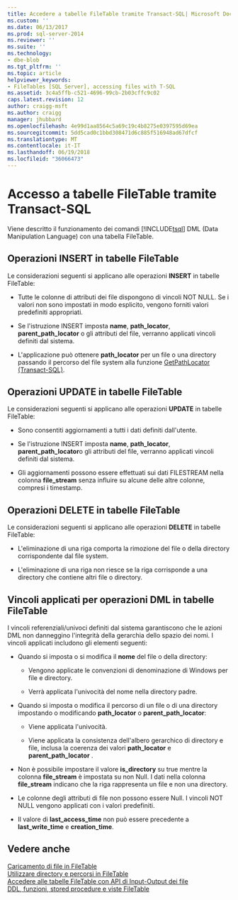 ```yaml
---
title: Accedere a tabelle FileTable tramite Transact-SQL| Microsoft Docs
ms.custom: ''
ms.date: 06/13/2017
ms.prod: sql-server-2014
ms.reviewer: ''
ms.suite: ''
ms.technology:
- dbe-blob
ms.tgt_pltfrm: ''
ms.topic: article
helpviewer_keywords:
- FileTables [SQL Server], accessing files with T-SQL
ms.assetid: 3c4a5ffb-c521-4696-99cb-2b03cffc9c02
caps.latest.revision: 12
author: craigg-msft
ms.author: craigg
manager: jhubbard
ms.openlocfilehash: 4e99d1aa8564c5a69c19c4b8275e0397595d69ea
ms.sourcegitcommit: 5dd5cad0c1bbd308471d6c885f516948ad67dfcf
ms.translationtype: MT
ms.contentlocale: it-IT
ms.lasthandoff: 06/19/2018
ms.locfileid: "36066473"
---
```

# <a name="access-filetables-with-transact-sql"></a>Accesso a tabelle FileTable tramite Transact-SQL
  Viene descritto il funzionamento dei comandi [!INCLUDE[tsql](../../includes/tsql-md.md)] DML (Data Manipulation Language) con una tabella FileTable.  
  
##  <a name="BasicsInsert"></a> Operazioni INSERT in tabelle FileTable  
 Le considerazioni seguenti si applicano alle operazioni **INSERT** in tabelle FileTable:  
  
-   Tutte le colonne di attributi dei file dispongono di vincoli NOT NULL. Se i valori non sono impostati in modo esplicito, vengono forniti valori predefiniti appropriati.  
  
-   Se l'istruzione INSERT imposta **name**, **path_locator**, **parent_path_locator** o gli attributi del file, verranno applicati vincoli definiti dal sistema.  
  
-   L'applicazione può ottenere **path_locator** per un file o una directory passando il percorso del file system alla funzione [GetPathLocator &#40;Transact-SQL&#41;](/sql/relational-databases/system-functions/getpathlocator-transact-sql).  
  
##  <a name="BasicsUpdate"></a> Operazioni UPDATE in tabelle FileTable  
 Le considerazioni seguenti si applicano alle operazioni **UPDATE** in tabelle FileTable:  
  
-   Sono consentiti aggiornamenti a tutti i dati definiti dall'utente.  
  
-   Se l'istruzione INSERT imposta **name**, **path_locator**, **parent_path_locator**o gli attributi del file, verranno applicati vincoli definiti dal sistema.  
  
-   Gli aggiornamenti possono essere effettuati sui dati FILESTREAM nella colonna **file_stream** senza influire su alcune delle altre colonne, compresi i timestamp.  
  
##  <a name="BasicsDelete"></a> Operazioni DELETE in tabelle FileTable  
 Le considerazioni seguenti si applicano alle operazioni **DELETE** in tabelle FileTable:  
  
-   L'eliminazione di una riga comporta la rimozione del file o della directory corrispondente dal file system.  
  
-   L'eliminazione di una riga non riesce se la riga corrisponde a una directory che contiene altri file o directory.  
  
##  <a name="BasicsConstraints"></a> Vincoli applicati per operazioni DML in tabelle FileTable  
 I vincoli referenziali/univoci definiti dal sistema garantiscono che le azioni DML non danneggino l'integrità della gerarchia dello spazio dei nomi. I vincoli applicati includono gli elementi seguenti:  
  
-   Quando si imposta o si modifica il **nome** del file o della directory:  
  
    -   Vengono applicate le convenzioni di denominazione di Windows per file e directory.  
  
    -   Verrà applicata l'univocità del nome nella directory padre.  
  
-   Quando si imposta o modifica il percorso di un file o di una directory impostando o modificando **path_locator** o **parent_path_locator**:  
  
    -   Viene applicata l'univocità.  
  
    -   Viene applicata la consistenza dell'albero gerarchico di directory e file, inclusa la coerenza dei valori **path_locator** e **parent_path_locator** .  
  
-   Non è possibile impostare il valore **is_directory** su true mentre la colonna **file_stream** è impostata su non Null. I dati nella colonna **file_stream** indicano che la riga rappresenta un file e non una directory.  
  
-   Le colonne degli attributi di file non possono essere Null. I vincoli NOT NULL vengono applicati con i valori predefiniti.  
  
-   Il valore di **last_access_time** non può essere precedente a **last_write_time** e **creation_time**.  
  
## <a name="see-also"></a>Vedere anche  
 [Caricamento di file in FileTable](load-files-into-filetables.md)   
 [Utilizzare directory e percorsi in FileTable](work-with-directories-and-paths-in-filetables.md)   
 [Accedere alle tabelle FileTable con API di Input-Output dei file](access-filetables-with-file-input-output-apis.md)   
 [DDL, funzioni, stored procedure e viste FileTable](../views/views.md)  
  
  
